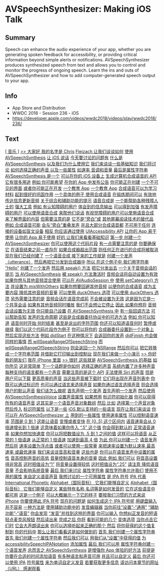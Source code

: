 # AVSpeechSynthesizer: Making iOS Talk

## Summary
Speech can enhance the audio experience of your app, whether you are generating spoken feedback for accessibility, or providing critical information beyond simple alerts or notifications. AVSpeechSynthesizer produces synthesized speech from text and allows you to control and monitor the progress of ongoing speech. Learn the ins and outs of AVSpeechSynthesizer and how to add computer-generated speech output to your app.

## Info
* App Store and Distribution
* WWDC 2018 - Session 236 - iOS
* https://developer.apple.com/videos/wwdc2018/videos/play/wwdc2018/236/

## Text
 [[ 音乐 ]](https://developer.apple.com/videos/wwdc2018/videos/play/wwdc2018/236/?time=6) [&gt;&gt; 大家好 我的名字是 Chris](https://developer.apple.com/videos/wwdc2018/videos/play/wwdc2018/236/?time=18) [Fleizach 让我们谈谈如何](https://developer.apple.com/videos/wwdc2018/videos/play/wwdc2018/236/?time=19) [使用 AVSpeechSynthesis](https://developer.apple.com/videos/wwdc2018/videos/play/wwdc2018/236/?time=20) [让 iOS 说话](https://developer.apple.com/videos/wwdc2018/videos/play/wwdc2018/236/?time=22) [今天要讨论的问题有](https://developer.apple.com/videos/wwdc2018/videos/play/wwdc2018/236/?time=25) [什么是 AVSpeechSynthesis](https://developer.apple.com/videos/wwdc2018/videos/play/wwdc2018/236/?time=26) [以及我们为什么使用它](https://developer.apple.com/videos/wwdc2018/videos/play/wwdc2018/236/?time=28) [我们来谈谈一些基础知识](https://developer.apple.com/videos/wwdc2018/videos/play/wwdc2018/236/?time=30) [我们将讨论](https://developer.apple.com/videos/wwdc2018/videos/play/wwdc2018/236/?time=32) [如何选择正确的声音 以及一些属性](https://developer.apple.com/videos/wwdc2018/videos/play/wwdc2018/236/?time=33) [如速率 音调和音量](https://developer.apple.com/videos/wwdc2018/videos/play/wwdc2018/236/?time=35) [最后是属性字符串](https://developer.apple.com/videos/wwdc2018/videos/play/wwdc2018/236/?time=38) [AVSpeechSynthesis 是一个](https://developer.apple.com/videos/wwdc2018/videos/play/wwdc2018/236/?time=41) [可以在你的 iOS 设备上](https://developer.apple.com/videos/wwdc2018/videos/play/wwdc2018/236/?time=44) [生成计算机合成语音的 API](https://developer.apple.com/videos/wwdc2018/videos/play/wwdc2018/236/?time=45) [它有很多用途](https://developer.apple.com/videos/wwdc2018/videos/play/wwdc2018/236/?time=48) [例如 你可能希望](https://developer.apple.com/videos/wwdc2018/videos/play/wwdc2018/236/?time=49) [在你的 App 中发布公告](https://developer.apple.com/videos/wwdc2018/videos/play/wwdc2018/236/?time=51) [你可能正在创建](https://developer.apple.com/videos/wwdc2018/videos/play/wwdc2018/236/?time=53) [一个不可见的界面](https://developer.apple.com/videos/wwdc2018/videos/play/wwdc2018/236/?time=54) [或者你可能正在开发](https://developer.apple.com/videos/wwdc2018/videos/play/wwdc2018/236/?time=57) [一个教育 App](https://developer.apple.com/videos/wwdc2018/videos/play/wwdc2018/236/?time=58) [一个教育 App](https://developer.apple.com/videos/wwdc2018/videos/play/wwdc2018/236/?time=58) [合成语音可以为学习材料](https://developer.apple.com/videos/wwdc2018/videos/play/wwdc2018/236/?time=60) [起到很好的巩固作用](https://developer.apple.com/videos/wwdc2018/videos/play/wwdc2018/236/?time=62) [一个具体的例子 使用合成语音](https://developer.apple.com/videos/wwdc2018/videos/play/wwdc2018/236/?time=65) [在锻炼期间可以](https://developer.apple.com/videos/wwdc2018/videos/play/wwdc2018/236/?time=67) [有效地传达信息更新音频](https://developer.apple.com/videos/wwdc2018/videos/play/wwdc2018/236/?time=68) [关于综合和辅助功能的提示](https://developer.apple.com/videos/wwdc2018/videos/play/wwdc2018/236/?time=72) [语音合成是](https://developer.apple.com/videos/wwdc2018/videos/play/wwdc2018/236/?time=77) [一个能帮助各种残障人士的](https://developer.apple.com/videos/wwdc2018/videos/play/wwdc2018/236/?time=79) [强大工具](https://developer.apple.com/videos/wwdc2018/videos/play/wwdc2018/236/?time=80) [例如 有认知障碍的用户](https://developer.apple.com/videos/wwdc2018/videos/play/wwdc2018/236/?time=82) [体会到的信息输出](https://developer.apple.com/videos/wwdc2018/videos/play/wwdc2018/236/?time=83) [可以得到加强](https://developer.apple.com/videos/wwdc2018/videos/play/wwdc2018/236/?time=85) [有发声障碍的用户](https://developer.apple.com/videos/wwdc2018/videos/play/wwdc2018/236/?time=88) [可以使用语音合成](https://developer.apple.com/videos/wwdc2018/videos/play/wwdc2018/236/?time=89) [来帮他们说话](https://developer.apple.com/videos/wwdc2018/videos/play/wwdc2018/236/?time=91) [有视觉障碍的用户可以使用语音合成](https://developer.apple.com/videos/wwdc2018/videos/play/wwdc2018/236/?time=93) [来了解界面的内容](https://developer.apple.com/videos/wwdc2018/videos/play/wwdc2018/236/?time=96) [但需要注意的是](https://developer.apple.com/videos/wwdc2018/videos/play/wwdc2018/236/?time=99) [它不是“旁白”或](https://developer.apple.com/videos/wwdc2018/videos/play/wwdc2018/236/?time=101) [其他屏幕阅读技术的替代品](https://developer.apple.com/videos/wwdc2018/videos/play/wwdc2018/236/?time=102) [例如 合成语音可能](https://developer.apple.com/videos/wwdc2018/videos/play/wwdc2018/236/?time=104) [会与“旁白”重叠发声](https://developer.apple.com/videos/wwdc2018/videos/play/wwdc2018/236/?time=106) [并且大部分合成语音都](https://developer.apple.com/videos/wwdc2018/videos/play/wwdc2018/236/?time=109) [不可用于任何](https://developer.apple.com/videos/wwdc2018/videos/play/wwdc2018/236/?time=110) [连接的设备如盲文设备](https://developer.apple.com/videos/wwdc2018/videos/play/wwdc2018/236/?time=112) [相反 你应该通过使用](https://developer.apple.com/videos/wwdc2018/videos/play/wwdc2018/236/?time=115) [UIAccessibility API](https://developer.apple.com/videos/wwdc2018/videos/play/wwdc2018/236/?time=116) [让你的 App 易于使用](https://developer.apple.com/videos/wwdc2018/videos/play/wwdc2018/236/?time=118) [让你的 App 易于使用](https://developer.apple.com/videos/wwdc2018/videos/play/wwdc2018/236/?time=118) [好的 让我们来看看基础知识](https://developer.apple.com/videos/wwdc2018/videos/play/wwdc2018/236/?time=122) [第一步 创建一个](https://developer.apple.com/videos/wwdc2018/videos/play/wwdc2018/236/?time=124) [AVSpeechSynthesizer](https://developer.apple.com/videos/wwdc2018/videos/play/wwdc2018/236/?time=125) [你可以使用这个代码片段](https://developer.apple.com/videos/wwdc2018/videos/play/wwdc2018/236/?time=126) [有一点需要注意的是](https://developer.apple.com/videos/wwdc2018/videos/play/wwdc2018/236/?time=128) [你要确保它](https://developer.apple.com/videos/wwdc2018/videos/play/wwdc2018/236/?time=130) [在语音结束之前一直存在](https://developer.apple.com/videos/wwdc2018/videos/play/wwdc2018/236/?time=131) [如果合成器超出范围](https://developer.apple.com/videos/wwdc2018/videos/play/wwdc2018/236/?time=133) [则任何正在进行的合成将被取消](https://developer.apple.com/videos/wwdc2018/videos/play/wwdc2018/236/?time=134) [现在我们已经创建了](https://developer.apple.com/videos/wwdc2018/videos/play/wwdc2018/236/?time=138) [一个语音合成 接下来的工作就是](https://developer.apple.com/videos/wwdc2018/videos/play/wwdc2018/236/?time=140) [创建一个发声（utterance）](https://developer.apple.com/videos/wwdc2018/videos/play/wwdc2018/236/?time=141) [然后再把它分发到合成器中](https://developer.apple.com/videos/wwdc2018/videos/play/wwdc2018/236/?time=143) [所以 在这个例子中 我们用字符串 “Hello”](https://developer.apple.com/videos/wwdc2018/videos/play/wwdc2018/236/?time=146) [创建了一个发声](https://developer.apple.com/videos/wwdc2018/videos/play/wwdc2018/236/?time=148) [然后用 speak() 方法](https://developer.apple.com/videos/wwdc2018/videos/play/wwdc2018/236/?time=148) [把它分发出去](https://developer.apple.com/videos/wwdc2018/videos/play/wwdc2018/236/?time=151) [一个关于音频会话的提示](https://developer.apple.com/videos/wwdc2018/videos/play/wwdc2018/236/?time=152) [当 AVSpeechSynthesis](https://developer.apple.com/videos/wwdc2018/videos/play/wwdc2018/236/?time=156) [被 speak() 方法激活时](https://developer.apple.com/videos/wwdc2018/videos/play/wwdc2018/236/?time=159) [音频会话将自动设置为有效](https://developer.apple.com/videos/wwdc2018/videos/play/wwdc2018/236/?time=161) [如果你想与其他音频混合使用](https://developer.apple.com/videos/wwdc2018/videos/play/wwdc2018/236/?time=164) [可以在 AVAudioSession 中](https://developer.apple.com/videos/wwdc2018/videos/play/wwdc2018/236/?time=165) [使用 setCategory() 方法](https://developer.apple.com/videos/wwdc2018/videos/play/wwdc2018/236/?time=167) [并设置为 mixWithOthers](https://developer.apple.com/videos/wwdc2018/videos/play/wwdc2018/236/?time=168) [如果你想要回避其他音频](https://developer.apple.com/videos/wwdc2018/videos/play/wwdc2018/236/?time=172) [以便你的合成语音](https://developer.apple.com/videos/wwdc2018/videos/play/wwdc2018/236/?time=173) [成为主要内容 降低其他音频的音量](https://developer.apple.com/videos/wwdc2018/videos/play/wwdc2018/236/?time=175) [可以使用 duckOthers 选项](https://developer.apple.com/videos/wwdc2018/videos/play/wwdc2018/236/?time=179) [可以使用 duckOthers 选项](https://developer.apple.com/videos/wwdc2018/videos/play/wwdc2018/236/?time=179) [另外需要注意的是](https://developer.apple.com/videos/wwdc2018/videos/play/wwdc2018/236/?time=182) [音频会话在语音完成前](https://developer.apple.com/videos/wwdc2018/videos/play/wwdc2018/236/?time=184) [不会被设置为无效](https://developer.apple.com/videos/wwdc2018/videos/play/wwdc2018/236/?time=185) [这是因为它是一个共享会话](https://developer.apple.com/videos/wwdc2018/videos/play/wwdc2018/236/?time=187) [如果有其他音频同时播放](https://developer.apple.com/videos/wwdc2018/videos/play/wwdc2018/236/?time=190) [我们不会想让它停止](https://developer.apple.com/videos/wwdc2018/videos/play/wwdc2018/236/?time=193) [因此 如果你想将](https://developer.apple.com/videos/wwdc2018/videos/play/wwdc2018/236/?time=195) [音频会话设置为无效](https://developer.apple.com/videos/wwdc2018/videos/play/wwdc2018/236/?time=197) [你只能自己设置](https://developer.apple.com/videos/wwdc2018/videos/play/wwdc2018/236/?time=198) [在 AVSpeechSynthesis 中](https://developer.apple.com/videos/wwdc2018/videos/play/wwdc2018/236/?time=200) [有一些回调方法](https://developer.apple.com/videos/wwdc2018/videos/play/wwdc2018/236/?time=203) [可以帮助告知](https://developer.apple.com/videos/wwdc2018/videos/play/wwdc2018/236/?time=204) [发声的生命周期](https://developer.apple.com/videos/wwdc2018/videos/play/wwdc2018/236/?time=206) [这些是合成器委托协议中的可选方法](https://developer.apple.com/videos/wwdc2018/videos/play/wwdc2018/236/?time=208) [例如 你可以知道](https://developer.apple.com/videos/wwdc2018/videos/play/wwdc2018/236/?time=212) [语音何时开始 何时结束](https://developer.apple.com/videos/wwdc2018/videos/play/wwdc2018/236/?time=213) [甚至是说出的字符范围](https://developer.apple.com/videos/wwdc2018/videos/play/wwdc2018/236/?time=216) [你还可以知道语音何时](https://developer.apple.com/videos/wwdc2018/videos/play/wwdc2018/236/?time=219) [暂停或继续](https://developer.apple.com/videos/wwdc2018/videos/play/wwdc2018/236/?time=220) [我们以这个代码片段作为例子](https://developer.apple.com/videos/wwdc2018/videos/play/wwdc2018/236/?time=223) [你可以将你的](https://developer.apple.com/videos/wwdc2018/videos/play/wwdc2018/236/?time=225) [合成器委托设置到一个对象上](https://developer.apple.com/videos/wwdc2018/videos/play/wwdc2018/236/?time=227) [然后实现这些方法](https://developer.apple.com/videos/wwdc2018/videos/play/wwdc2018/236/?time=229) [例如 didStart](https://developer.apple.com/videos/wwdc2018/videos/play/wwdc2018/236/?time=230) [在这种情况下](https://developer.apple.com/videos/wwdc2018/videos/play/wwdc2018/236/?time=231) [会返回你的发声](https://developer.apple.com/videos/wwdc2018/videos/play/wwdc2018/236/?time=233) [didFinish 也会做](https://developer.apple.com/videos/wwdc2018/videos/play/wwdc2018/236/?time=235) [同样的事情](https://developer.apple.com/videos/wwdc2018/videos/play/wwdc2018/236/?time=238) [而 willSpeakRangeOfSpeechString](https://developer.apple.com/videos/wwdc2018/videos/play/wwdc2018/236/?time=239) [而 willSpeakRangeOfSpeechString](https://developer.apple.com/videos/wwdc2018/videos/play/wwdc2018/236/?time=239) [则会返回一个 NSRange](https://developer.apple.com/videos/wwdc2018/videos/play/wwdc2018/236/?time=242) [然后你可以](https://developer.apple.com/videos/wwdc2018/videos/play/wwdc2018/236/?time=243) [把它转换成一个字符串范围](https://developer.apple.com/videos/wwdc2018/videos/play/wwdc2018/236/?time=244) [并借助它打印输出到控制台](https://developer.apple.com/videos/wwdc2018/videos/play/wwdc2018/236/?time=246) [现在我们来做一个小演示](https://developer.apple.com/videos/wwdc2018/videos/play/wwdc2018/236/?time=249) [&gt;&gt; 你好 我的朋友们](https://developer.apple.com/videos/wwdc2018/videos/play/wwdc2018/236/?time=255) [我在 iPhone 里面](https://developer.apple.com/videos/wwdc2018/videos/play/wwdc2018/236/?time=257) [&gt;&gt; 很好 这些就是](https://developer.apple.com/videos/wwdc2018/videos/play/wwdc2018/236/?time=259) [AVSpeechSynthesis 的基础](https://developer.apple.com/videos/wwdc2018/videos/play/wwdc2018/236/?time=264) [如你所见](https://developer.apple.com/videos/wwdc2018/videos/play/wwdc2018/236/?time=265) [这非常简单](https://developer.apple.com/videos/wwdc2018/videos/play/wwdc2018/236/?time=267) [下一个话题是你如何](https://developer.apple.com/videos/wwdc2018/videos/play/wwdc2018/236/?time=269) [选择正确的声音](https://developer.apple.com/videos/wwdc2018/videos/play/wwdc2018/236/?time=270) [系统内置了许多种声音](https://developer.apple.com/videos/wwdc2018/videos/play/wwdc2018/236/?time=271) [每种支持的语言都有一个声音](https://developer.apple.com/videos/wwdc2018/videos/play/wwdc2018/236/?time=273) [需要注意的是这个 API](https://developer.apple.com/videos/wwdc2018/videos/play/wwdc2018/236/?time=276) [无法使用 Siri 的声音](https://developer.apple.com/videos/wwdc2018/videos/play/wwdc2018/236/?time=277) [但是 用户可以下载](https://developer.apple.com/videos/wwdc2018/videos/play/wwdc2018/236/?time=280) [更高质量的声音](https://developer.apple.com/videos/wwdc2018/videos/play/wwdc2018/236/?time=282) [当这些声音被下载时](https://developer.apple.com/videos/wwdc2018/videos/play/wwdc2018/236/?time=283) [它们将出现在声音列表中](https://developer.apple.com/videos/wwdc2018/videos/play/wwdc2018/236/?time=284) [你既可以通过标识符](https://developer.apple.com/videos/wwdc2018/videos/play/wwdc2018/236/?time=288) [也可以通过语言来选择声音](https://developer.apple.com/videos/wwdc2018/videos/play/wwdc2018/236/?time=290) [如果你通过语言选择声音](https://developer.apple.com/videos/wwdc2018/videos/play/wwdc2018/236/?time=293) [则会选择](https://developer.apple.com/videos/wwdc2018/videos/play/wwdc2018/236/?time=294) [用户的默认声音](https://developer.apple.com/videos/wwdc2018/videos/play/wwdc2018/236/?time=295) [我们该怎么做呢](https://developer.apple.com/videos/wwdc2018/videos/play/wwdc2018/236/?time=297) [首先声明一个发声](https://developer.apple.com/videos/wwdc2018/videos/play/wwdc2018/236/?time=299) [首先声明一个发声](https://developer.apple.com/videos/wwdc2018/videos/play/wwdc2018/236/?time=299) [然后使用](https://developer.apple.com/videos/wwdc2018/videos/play/wwdc2018/236/?time=300) [AVSpeechSynthesisVoice](https://developer.apple.com/videos/wwdc2018/videos/play/wwdc2018/236/?time=301) [设置声音属性](https://developer.apple.com/videos/wwdc2018/videos/play/wwdc2018/236/?time=302) [如果想用](https://developer.apple.com/videos/wwdc2018/videos/play/wwdc2018/236/?time=304) [标识符初始化器](https://developer.apple.com/videos/wwdc2018/videos/play/wwdc2018/236/?time=307) [你可以获得所有的语音声音](https://developer.apple.com/videos/wwdc2018/videos/play/wwdc2018/236/?time=309) [这其实是一个语音声音对象数组](https://developer.apple.com/videos/wwdc2018/videos/play/wwdc2018/236/?time=311) [然后 比如](https://developer.apple.com/videos/wwdc2018/videos/play/wwdc2018/236/?time=313) [选择第一个声音对象](https://developer.apple.com/videos/wwdc2018/videos/play/wwdc2018/236/?time=315) [然后传入](https://developer.apple.com/videos/wwdc2018/videos/play/wwdc2018/236/?time=316) [标识符属性](https://developer.apple.com/videos/wwdc2018/videos/play/wwdc2018/236/?time=317) [以下是一些](https://developer.apple.com/videos/wwdc2018/videos/play/wwdc2018/236/?time=318) [iOS 默认支持的一些语言](https://developer.apple.com/videos/wwdc2018/videos/play/wwdc2018/236/?time=322) [现在让我们来谈谈](https://developer.apple.com/videos/wwdc2018/videos/play/wwdc2018/236/?time=326) [你可以在 AVSpeechSynthesizer 上](https://developer.apple.com/videos/wwdc2018/videos/play/wwdc2018/236/?time=330) [用到的一些属性](https://developer.apple.com/videos/wwdc2018/videos/play/wwdc2018/236/?time=331) [使用速率属性](https://developer.apple.com/videos/wwdc2018/videos/play/wwdc2018/236/?time=332) [可以控制语音速率](https://developer.apple.com/videos/wwdc2018/videos/play/wwdc2018/236/?time=334) [范围是 0 到 1](https://developer.apple.com/videos/wwdc2018/videos/play/wwdc2018/236/?time=336) [这能让语音](https://developer.apple.com/videos/wwdc2018/videos/play/wwdc2018/236/?time=338) [变慢或者变快](https://developer.apple.com/videos/wwdc2018/videos/play/wwdc2018/236/?time=340) [在 [0,.5] 这个区间内](https://developer.apple.com/videos/wwdc2018/videos/play/wwdc2018/236/?time=343) [语音速率会从 0 倍速增长到 1 倍速](https://developer.apple.com/videos/wwdc2018/videos/play/wwdc2018/236/?time=344) [这意味着如果你传入 “.5” 这个值](https://developer.apple.com/videos/wwdc2018/videos/play/wwdc2018/236/?time=348) [你会得到默认的](https://developer.apple.com/videos/wwdc2018/videos/play/wwdc2018/236/?time=350) [正常语音速率](https://developer.apple.com/videos/wwdc2018/videos/play/wwdc2018/236/?time=351) [如果你想加快速度](https://developer.apple.com/videos/wwdc2018/videos/play/wwdc2018/236/?time=353) [你可以将把数值设为 .5 到 1 之间的值](https://developer.apple.com/videos/wwdc2018/videos/play/wwdc2018/236/?time=355) [这样可以将语音](https://developer.apple.com/videos/wwdc2018/videos/play/wwdc2018/236/?time=358) [从正常的 1 倍语速](https://developer.apple.com/videos/wwdc2018/videos/play/wwdc2018/236/?time=359) [从正常的 1 倍语速](https://developer.apple.com/videos/wwdc2018/videos/play/wwdc2018/236/?time=359) [加速到最高 4 倍](https://developer.apple.com/videos/wwdc2018/videos/play/wwdc2018/236/?time=361) [为此 你可以创建一个](https://developer.apple.com/videos/wwdc2018/videos/play/wwdc2018/236/?time=363) [语音发声 然后将](https://developer.apple.com/videos/wwdc2018/videos/play/wwdc2018/236/?time=364) [速率设置为浮点值](https://developer.apple.com/videos/wwdc2018/videos/play/wwdc2018/236/?time=365) [或者可以使用一些常量](https://developer.apple.com/videos/wwdc2018/videos/play/wwdc2018/236/?time=369) [来把速率设置为默认速率 最高速率 或最低速率](https://developer.apple.com/videos/wwdc2018/videos/play/wwdc2018/236/?time=370) [我们来谈谈音高和音量](https://developer.apple.com/videos/wwdc2018/videos/play/wwdc2018/236/?time=374) [这些也是](https://developer.apple.com/videos/wwdc2018/videos/play/wwdc2018/236/?time=377) [你可以在语音发声中设置的属性](https://developer.apple.com/videos/wwdc2018/videos/play/wwdc2018/236/?time=378) [音高控制声音的高低](https://developer.apple.com/videos/wwdc2018/videos/play/wwdc2018/236/?time=379) [音量控制语音本身的音量](https://developer.apple.com/videos/wwdc2018/videos/play/wwdc2018/236/?time=383) [因此 例如 我们可以](https://developer.apple.com/videos/wwdc2018/videos/play/wwdc2018/236/?time=387) [将音高设置得非常高](https://developer.apple.com/videos/wwdc2018/videos/play/wwdc2018/236/?time=388) [这时把值设为“1”](https://developer.apple.com/videos/wwdc2018/videos/play/wwdc2018/236/?time=390) [将音量设置得较低](https://developer.apple.com/videos/wwdc2018/videos/play/wwdc2018/236/?time=392) [这时把值设为“.25”](https://developer.apple.com/videos/wwdc2018/videos/play/wwdc2018/236/?time=393) [请注意 降低语音音量](https://developer.apple.com/videos/wwdc2018/videos/play/wwdc2018/236/?time=395) [不会影响系统音量](https://developer.apple.com/videos/wwdc2018/videos/play/wwdc2018/236/?time=397) [最后 我们来讨论](https://developer.apple.com/videos/wwdc2018/videos/play/wwdc2018/236/?time=401) [属性字符串](https://developer.apple.com/videos/wwdc2018/videos/play/wwdc2018/236/?time=403) [属性字符串允许我们](https://developer.apple.com/videos/wwdc2018/videos/play/wwdc2018/236/?time=405) [使用不用的属性](https://developer.apple.com/videos/wwdc2018/videos/play/wwdc2018/236/?time=406) [来自定义语音声音](https://developer.apple.com/videos/wwdc2018/videos/play/wwdc2018/236/?time=408) [我想讨论的一个可用属性](https://developer.apple.com/videos/wwdc2018/videos/play/wwdc2018/236/?time=410) [是 IPA 符号](https://developer.apple.com/videos/wwdc2018/videos/play/wwdc2018/236/?time=412) [IPA 代表 International Phonetic](https://developer.apple.com/videos/wwdc2018/videos/play/wwdc2018/236/?time=414) [Alphabet（国际音标） 它我们能够自定义](https://developer.apple.com/videos/wwdc2018/videos/play/wwdc2018/236/?time=418) [Alphabet（国际音标） 它我们能够自定义](https://developer.apple.com/videos/wwdc2018/videos/play/wwdc2018/236/?time=418) [某些特有名称 名词等是如何发音的](https://developer.apple.com/videos/wwdc2018/videos/play/wwdc2018/236/?time=420) [它在这些语言中都可用](https://developer.apple.com/videos/wwdc2018/videos/play/wwdc2018/236/?time=424) [这是一个例子](https://developer.apple.com/videos/wwdc2018/videos/play/wwdc2018/236/?time=429) [可以大概展示一下它的样子](https://developer.apple.com/videos/wwdc2018/videos/play/wwdc2018/236/?time=430) [要按我们习惯的方式来说 iPhone](https://developer.apple.com/videos/wwdc2018/videos/play/wwdc2018/236/?time=431) [你要使用此 IPA 符号](https://developer.apple.com/videos/wwdc2018/videos/play/wwdc2018/236/?time=435) [现在的问题是](https://developer.apple.com/videos/wwdc2018/videos/play/wwdc2018/236/?time=438) [如何生成这个 IPA 符号呢](https://developer.apple.com/videos/wwdc2018/videos/play/wwdc2018/236/?time=439) [用键盘输入并不容易](https://developer.apple.com/videos/wwdc2018/videos/play/wwdc2018/236/?time=441) [一种方法是](https://developer.apple.com/videos/wwdc2018/videos/play/wwdc2018/236/?time=444) [使用辅助功能中的](https://developer.apple.com/videos/wwdc2018/videos/play/wwdc2018/236/?time=446) [发音编辑器](https://developer.apple.com/videos/wwdc2018/videos/play/wwdc2018/236/?time=448) [当你前往“设置”-“通用”](https://developer.apple.com/videos/wwdc2018/videos/play/wwdc2018/236/?time=449) [“辅助功能”-“语音”](https://developer.apple.com/videos/wwdc2018/videos/play/wwdc2018/236/?time=450) [你会发现](https://developer.apple.com/videos/wwdc2018/videos/play/wwdc2018/236/?time=453) [“发音”并找到这样的界面](https://developer.apple.com/videos/wwdc2018/videos/play/wwdc2018/236/?time=453) [你可以输入](https://developer.apple.com/videos/wwdc2018/videos/play/wwdc2018/236/?time=456) [你想纠正发音的短语](https://developer.apple.com/videos/wwdc2018/videos/play/wwdc2018/236/?time=457) [轻点麦克风按钮](https://developer.apple.com/videos/wwdc2018/videos/play/wwdc2018/236/?time=461) [然后读出来](https://developer.apple.com/videos/wwdc2018/videos/play/wwdc2018/236/?time=462) [完成之后 你将](https://developer.apple.com/videos/wwdc2018/videos/play/wwdc2018/236/?time=464) [看到可能的几个](https://developer.apple.com/videos/wwdc2018/videos/play/wwdc2018/236/?time=465) [变体选项](https://developer.apple.com/videos/wwdc2018/videos/play/wwdc2018/236/?time=467) [当你点击它们时](https://developer.apple.com/videos/wwdc2018/videos/play/wwdc2018/236/?time=468) [它会大声朗读出来](https://developer.apple.com/videos/wwdc2018/videos/play/wwdc2018/236/?time=470) [你可以选择听起来正确的那个 然后](https://developer.apple.com/videos/wwdc2018/videos/play/wwdc2018/236/?time=471) [将你获得的这个值复制到](https://developer.apple.com/videos/wwdc2018/videos/play/wwdc2018/236/?time=473) [你的代码中](https://developer.apple.com/videos/wwdc2018/videos/play/wwdc2018/236/?time=475) [那么让我们看看这是如何做到的](https://developer.apple.com/videos/wwdc2018/videos/play/wwdc2018/236/?time=477) [首先 我们创建一个属性字符串](https://developer.apple.com/videos/wwdc2018/videos/play/wwdc2018/236/?time=478) [首先 我们创建一个属性字符串](https://developer.apple.com/videos/wwdc2018/videos/play/wwdc2018/236/?time=478) [然后我们可以](https://developer.apple.com/videos/wwdc2018/videos/play/wwdc2018/236/?time=480) [用我们从“设置”中获得的值](https://developer.apple.com/videos/wwdc2018/videos/play/wwdc2018/236/?time=483) [为 accessibilitySpeechIPANotation](https://developer.apple.com/videos/wwdc2018/videos/play/wwdc2018/236/?time=485) [添加属性](https://developer.apple.com/videos/wwdc2018/videos/play/wwdc2018/236/?time=487) [最后 我们可以用](https://developer.apple.com/videos/wwdc2018/videos/play/wwdc2018/236/?time=490) [属性字符串创建一个语音发声](https://developer.apple.com/videos/wwdc2018/videos/play/wwdc2018/236/?time=492) [总而言之 AVSpeechSynthesis](https://developer.apple.com/videos/wwdc2018/videos/play/wwdc2018/236/?time=497) [是增强你 App 体验的好方法](https://developer.apple.com/videos/wwdc2018/videos/play/wwdc2018/236/?time=500) [前提是你要在合适的时间添加语音](https://developer.apple.com/videos/wwdc2018/videos/play/wwdc2018/236/?time=503) [有多种语言和声音可用](https://developer.apple.com/videos/wwdc2018/videos/play/wwdc2018/236/?time=504) [并且可以自定义](https://developer.apple.com/videos/wwdc2018/videos/play/wwdc2018/236/?time=506) [最后 你还可以使用 IPA](https://developer.apple.com/videos/wwdc2018/videos/play/wwdc2018/236/?time=509) [符号属性](https://developer.apple.com/videos/wwdc2018/videos/play/wwdc2018/236/?time=511) [来为单词自定义发音](https://developer.apple.com/videos/wwdc2018/videos/play/wwdc2018/236/?time=513) [若要获取更多信息](https://developer.apple.com/videos/wwdc2018/videos/play/wwdc2018/236/?time=518) [请访问本章节的网址（URL） 感谢观看](https://developer.apple.com/videos/wwdc2018/videos/play/wwdc2018/236/?time=520)